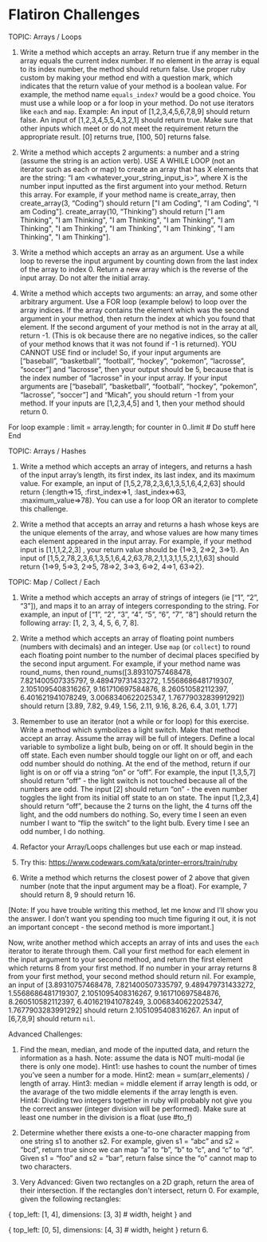# Flatiron Challenges

	
TOPIC: Arrays / Loops

1. Write a method which accepts an array. Return true if any member in the array equals the current index number. If no element in the array is equal to its index number, the method should return false. Use proper ruby custom by making your method end with a question mark, which indicates that the return value of your method is a boolean value. For example, the method name `equals_index?` would be a good choice. You must use a while loop or a for loop in your method. Do not use iterators like `each` and `map`. 
Example: An input of [1,2,3,4,5,6,7,8,9] should return false. An input of [1,2,3,4,5,5,4,3,2,1] should return true. Make sure that other inputs which meet or do not meet the requirement return the appropriate result. [0] returns true, [100, 50] returns false.




2. Write a method which accepts 2 arguments: a number and a string (assume the string is an action verb). USE A WHILE LOOP (not an iterator such as each or map) to create an array that has X elements that are the string: “I am <whatever_your_string_input_is>”, where X is the number input inputted as the first argument into your method. Return this array. For example, if your method name is create_array, then create_array(3, “Coding”) should return ["I am Coding", "I am Coding", "I am Coding"]. create_array(10, “Thinking”) should return ["I am Thinking", "I am Thinking", "I am Thinking", "I am Thinking", "I am Thinking", "I am Thinking", "I am Thinking", "I am Thinking", "I am Thinking", "I am Thinking"].



3. Write a method which accepts an array as an argument. Use a while loop to reverse the input argument by counting down from the last index of the array to index 0. Return a new array which is the reverse of the input array. Do not alter the initial array. 



4. Write a method which accepts two arguments: an array, and some other arbitrary argument. Use a FOR loop  (example below) to loop over the array indices. If the array contains the element which was the second argument in your method, then return the index at which you found that element. If the second argument of your method is not in the array at all, return -1. (This is ok because there are no negative indices, so the caller of your method knows that it was not found if -1 is returned). YOU CANNOT USE find or include! So, if your input arguments are [“baseball”, “basketball”, “football”, “hockey”, “pokemon”, “lacrosse”, “soccer”] and “lacrosse”, then your output should be 5, because that is the index number of “lacrosse” in your input array. If your input arguments are [“baseball”, “basketball”, “football”, “hockey”, “pokemon”, “lacrosse”, “soccer”] and “Micah”, you should return -1 from your method. If your inputs are [1,2,3,4,5] and 1, then your method should return 0. 

For loop example : 
limit = array.length; 
	for counter in 0..limit 
		# Do stuff here 
	End


TOPIC: Arrays / Hashes

1)  Write a method which accepts an array of integers, and returns a hash of the input array’s length, its first index, its last index, and its maximum value. For example, an input of [1,5,2,78,2,3,6,1,3,5,1,6,4,2,63] should return {:length=>15, :first_index=>1, :last_index=>63, :maximum_value=>78}. You can use a for loop OR an iterator to complete this challenge. 




2) Write a method that accepts an array and returns a hash whose keys are the unique elements of the array, and whose values are how many times each element appeared in the input array. For example, if your method input is [1,1,1,2,2,3] , your return value should be {1=>3, 2=>2, 3=>1}. An input of [1,5,2,78,2,3,6,1,3,5,1,6,4,2,63,78,2,1,1,3,1,1,5,2,1,1,63] should return {1=>9, 5=>3, 2=>5, 78=>2, 3=>3, 6=>2, 4=>1, 63=>2}.

TOPIC: Map / Collect / Each

1. Write a method which accepts an array of strings of integers (ie [“1”, “2”, “3”]), and maps it to an array of integers corresponding to the string. For example, an input of [“1”, “2”, “3”, “4”, “5”, “6”, “7”, “8”] should return the following array: [1, 2, 3, 4, 5, 6, 7, 8].



2. Write a method which accepts an array of floating point numbers (numbers with decimals) and an integer. Use `map` (or `collect`) to round each floating point number to the number of decimal places specified by the second input argument. For example, if your method name was round_nums, then round_nums([3.89310757468478, 7.821400507335797, 9.489479731433272, 1.5568686481719307, 2.1051095408316267, 9.161710697584876, 8.260510582112397, 6.401621941078249, 3.0068340622025347, 1.7677903283991292]) should return [3.89, 7.82, 9.49, 1.56, 2.11, 9.16, 8.26, 6.4, 3.01, 1.77]



3. Remember to use an iterator (not a while or for loop) for this exercise. Write a method which symbolizes a light switch. Make that method accept an array. Assume the array will be full of integers. Define a local variable to symbolize a light bulb, being on or off. It should begin in the off state. Each even number should toggle our light on or off, and each odd number should do nothing. At the end of the method, return if our light is on or off via a string “on” or “off”. For example, the input [1,3,5,7] should return “off” - the light switch is not touched because all of the numbers are odd. The input [2] should return “on” - the even number toggles the light from its initial off state to an on state. The input [1,2,3,4] should return “off”, because the 2 turns on the light, the 4 turns off the light, and the odd numbers do nothing. So, every time I seen an even number I want to “flip the switch” to the light bulb. Every time I see an odd number, I do nothing.




4. Refactor your Array/Loops challenges but use each or map instead.
5. Try this: https://www.codewars.com/kata/printer-errors/train/ruby
6. Write a method which returns the closest power of 2 above that given number (note that the input argument may be a float). For example, 7 should return 8, 9 should return 16. 

[Note: If you have trouble writing this method, let me know and I’ll show you the answer. I don’t want you spending too much time figuring it out, it is not an important concept - the second method is more important.]

Now, write another method which accepts an array of ints and uses the `each` iterator to iterate through them. Call your first method for each element in the input argument to your second method, and return the first element which returns 8 from your first method. If no number in your array returns 8 from your first method, your second method should return nil. For example, an input of [3.89310757468478, 7.821400507335797, 9.489479731433272, 1.5568686481719307, 2.1051095408316267, 9.161710697584876, 8.260510582112397, 6.401621941078249, 3.0068340622025347, 1.7677903283991292] should return 2.1051095408316267. An input of [6,7,8,9] should return `nil`.



Advanced Challenges:

1. Find the mean, median, and mode of the inputted data, and return the information as a hash. Note: assume the data is NOT multi-modal (ie there is only one mode). Hint1: use hashes to count the number of times you’ve seen a number for a mode. Hint2: mean = sum(arr_elements) / length of array.  Hint3: median = middle element if array length is odd, or the avarage of the two middle elements if the array length is even. Hint4: Dividing two integers together in ruby will probably not give you the correct answer (integer division will be performed). Make sure at least one number in the division is a float (use #to_f)




2. Determine whether there exists a one-to-one character mapping from one string s1 to another s2.
 For example, given s1 = “abc” and s2 = “bcd”, return true since we can map “a” to “b”, “b” to “c”, and “c” to “d”.
Given s1 = “foo” and s2 = “bar”, return false since the “o” cannot map to two characters.






3. Very Advanced: Given two rectangles on a 2D graph, return the area of their intersection. If the rectangles don't intersect, return 0.
For example, given the following rectangles:

{
  top_left: [1, 4],
              dimensions: [3, 3] # width, height
 }
and

{
    top_left: [0, 5],
    dimensions: [4, 3] # width, height
 }
return 6.







